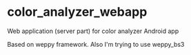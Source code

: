 # color_analyzer_webapp
Web application (server part) for color analyzer Android app

Based on weppy framework.
Also I'm trying to use weppy_bs3
